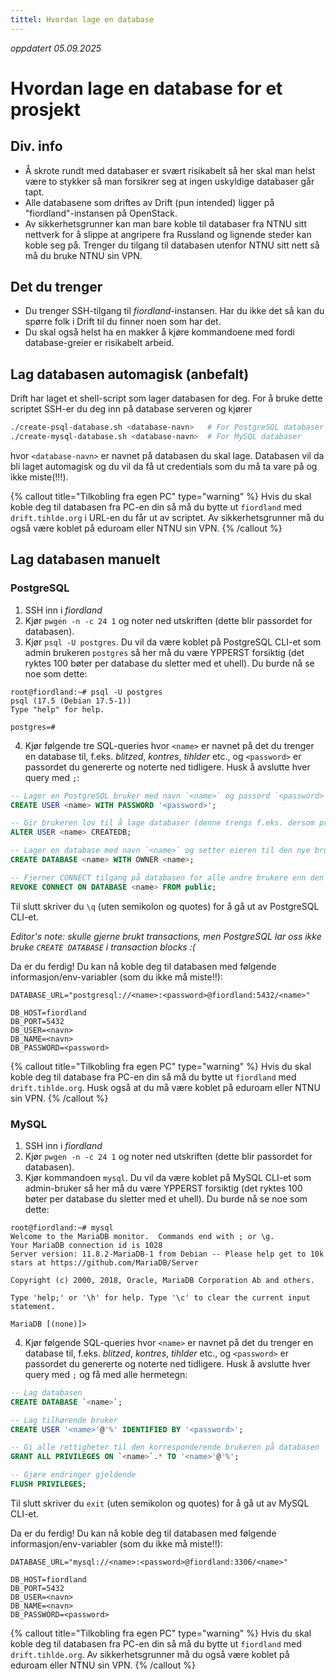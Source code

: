 ```yaml
---
tittel: Hvordan lage en database
---
```


_oppdatert 05.09.2025_

# Hvordan lage en database for et prosjekt

## Div. info

- Å skrote rundt med databaser er svært risikabelt så her skal man helst være to stykker så man forsikrer seg at ingen uskyldige databaser går tapt.
- Alle databasene som driftes av Drift (pun intended) ligger på "fiordland"-instansen på OpenStack.
- Av sikkerhetsgrunner kan man bare koble til databaser fra NTNU sitt nettverk for å slippe at angripere fra Russland og lignende steder kan koble seg på. Trenger du tilgang til databasen utenfor NTNU sitt nett så må du bruke NTNU sin VPN.

## Det du trenger

- Du trenger SSH-tilgang til _fiordland_-instansen. Har du ikke det så kan du spørre folk i Drift til du finner noen som har det.
- Du skal også helst ha en makker å kjøre kommandoene med fordi database-greier er risikabelt arbeid.

## Lag databasen automagisk (anbefalt)

Drift har laget et shell-script som lager databasen for deg. For å bruke dette scriptet SSH-er du deg inn på database serveren og kjører

```bash
./create-psql-database.sh <database-navn>   # For PostgreSQL databaser
./create-mysql-database.sh <database-navn>  # For MySQL databaser
```

hvor `<database-navn>` er navnet på databasen du skal lage. Databasen vil da bli laget automagisk og du vil da få ut credentials som du må ta vare på og ikke miste(!!!).

{% callout title="Tilkobling fra egen PC" type="warning" %}
Hvis du skal koble deg til databasen fra PC-en din så må du bytte ut `fiordland` med `drift.tihlde.org` i URL-en du får ut av scriptet.
Av sikkerhetsgrunner må du også være koblet på eduroam eller NTNU sin VPN.
{% /callout %}

## Lag databasen manuelt

### PostgreSQL

1. SSH inn i _fiordland_
2. Kjør `pwgen -n -c 24 1` og noter ned utskriften (dette blir passordet for databasen).
3. Kjør `psql -U postgres`. Du vil da være koblet på PostgreSQL CLI-et som admin brukeren `postgres` så her må du være YPPERST forsiktig (det ryktes 100 bøter per database du sletter med et uhell). Du burde nå se noe som dette:

```placeholder
root@fiordland:~# psql -U postgres
psql (17.5 (Debian 17.5-1))
Type "help" for help.

postgres=# 
```

4. Kjør følgende tre SQL-queries hvor `<name>` er navnet på det du trenger en database til, f.eks. _blitzed_, _kontres_, _tihlder_ etc., og `<password>` er passordet du genererte og noterte ned tidligere. Husk å avslutte hver query med `;`:

```sql
-- Lager en PostgreSQL bruker med navn `<name>` og passord `<password>`.
CREATE USER <name> WITH PASSWORD '<password>';

-- Gir brukeren lov til å lage databaser (denne trengs f.eks. dersom prosjektet bruker prisma)
ALTER USER <name> CREATEDB;

-- Lager en database med navn `<name>` og setter eieren til den nye brukeren.
CREATE DATABASE <name> WITH OWNER <name>;

-- Fjerner CONNECT tilgang på databasen for alle andre brukere enn den nye brukeren.
REVOKE CONNECT ON DATABASE <name> FROM public;
```

Til slutt skriver du `\q` (uten semikolon og quotes) for å gå ut av PostgreSQL CLI-et.

_Editor's note: skulle gjerne brukt transactions, men PostgreSQL lar oss ikke bruke `CREATE DATABASE` i transaction blocks :(_

Da er du ferdig! Du kan nå koble deg til databasen med følgende informasjon/env-variabler (som du ikke må miste!!):

```env
DATABASE_URL="postgresql://<name>:<password>@fiordland:5432/<name>"

DB_HOST=fiordland
DB_PORT=5432
DB_USER=<navn>
DB_NAME=<navn>
DB_PASSWORD=<password>
```

{% callout title="Tilkobling fra egen PC" type="warning" %}
Hvis du skal koble deg til database fra PC-en din så må du bytte ut `fiordland` med `drift.tihlde.org`.
Husk også at du må være koblet på eduroam eller NTNU sin VPN.
{% /callout %}

### MySQL

1. SSH inn i _fiordland_
2. Kjør `pwgen -n -c 24 1` og noter ned utskriften (dette blir passordet for databasen).
3. Kjør kommandoen `mysql`. Du vil da være koblet på MySQL CLI-et som admin-bruker så her må du være YPPERST forsiktig (det ryktes 100 bøter per database du sletter med et uhell). Du burde nå se noe som dette:

```placeholder
root@fiordland:~# mysql
Welcome to the MariaDB monitor.  Commands end with ; or \g.
Your MariaDB connection id is 1028
Server version: 11.8.2-MariaDB-1 from Debian -- Please help get to 10k stars at https://github.com/MariaDB/Server

Copyright (c) 2000, 2018, Oracle, MariaDB Corporation Ab and others.

Type 'help;' or '\h' for help. Type '\c' to clear the current input statement.

MariaDB [(none)]> 
```

4. Kjør følgende SQL-queries hvor `<name>` er navnet på det du trenger en database til, f.eks. _blitzed_, _kontres_, _tihlder_ etc., og `<password>` er passordet du genererte og noterte ned tidligere. Husk å avslutte hver query med `;` og få med alle hermetegn:

```sql
-- Lag databasen
CREATE DATABASE `<name>`;

-- Lag tilhørende bruker
CREATE USER '<name>'@'%' IDENTIFIED BY '<password>';

-- Gi alle rettigheter til den korresponderende brukeren på databasen
GRANT ALL PRIVILEGES ON `<name>`.* TO '<name>'@'%';

-- Gjøre endringer gjeldende
FLUSH PRIVILEGES;
```

Til slutt skriver du `exit` (uten semikolon og quotes) for å gå ut av MySQL CLI-et.

Da er du ferdig! Du kan nå koble deg til databasen med følgende informasjon/env-variabler (som du ikke må miste!!):

```env
DATABASE_URL="mysql://<name>:<password>@fiordland:3306/<name>"

DB_HOST=fiordland
DB_PORT=5432
DB_USER=<navn>
DB_NAME=<navn>
DB_PASSWORD=<password>
```

{% callout title="Tilkobling fra egen PC" type="warning" %}
Hvis du skal koble deg til databasen fra PC-en din så må du bytte ut `fiordland` med `drift.tihlde.org`.
Av sikkerhetsgrunner må du også være koblet på eduroam eller NTNU sin VPN.
{% /callout %}
